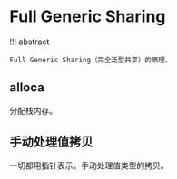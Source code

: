 # Full Generic Sharing

!!! abstract

    Full Generic Sharing（完全泛型共享）的原理。

## alloca

分配栈内存。

## 手动处理值拷贝

一切都用指针表示。手动处理值类型的拷贝。
